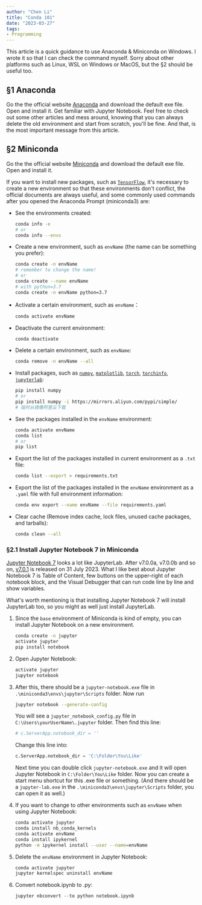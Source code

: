 ```yaml
---
author: "Chen Li"
title: "Conda 101"
date: "2023-03-27"
tags: 
- Programming
---
```


This article is a quick guidance to use Anaconda & Miniconda on Windows. I wrote it so that I can check the command myself. Sorry about other platforms such as Linux, WSL on Windows or MacOS, but the §2 should be useful too.

## §1 Anaconda

Go the the official website [Anaconda](https://www.anaconda.com/) and download the default exe file. Open and install it. Get familiar with Jupyter Notebook. Feel free to check out some other articles and mess around, knowing that you can always delete the old environment and start from scratch, you'll be fine. And that, is the most important message from this article.

## §2 Miniconda

Go the the official website [Miniconda](https://docs.conda.io/en/latest/miniconda.html) and download the default exe file. Open and install it.

If you want to install new packages, such as [`TensorFlow`](https://docs.anaconda.com/anaconda/user-guide/tasks/tensorflow/), it's necessary to create a new environment so that these environments don't conflict, the official documents are always useful, and some commonly used commands after you opened the Anaconda Prompt (miniconda3) are:

- See the environments created:

    ```Bash
    conda info -e
    # or
    conda info --envs
    ```

- Create a new environment, such as `envName` (the name can be something you prefer):

    ```Bash
    conda create -n envName
    # remember to change the name!
    # or
    conda create --name envName
    # with python=3.7
    conda create -n envName python=3.7
    ```

- Activate a certain environment, such as `envName`：

	```Bash
    conda activate envName
    ```

- Deactivate the current environment:

	```Bash
    conda deactivate
    ```

- Delete a certain environment, such as `envName`:

	```Bash
    conda remove -n envName --all
    ```

- Install packages, such as [`numpy`](https://github.com/numpy/numpy), [`matplotlib`](https://github.com/matplotlib/matplotlib), [`torch`](https://pytorch.org/), [`torchinfo`](https://github.com/TylerYep/torchinfo), [`jupyterlab`](https://github.com/jupyterlab/jupyterlab):

	```Bash
    pip install numpy
    # or
    pip install numpy -i https://mirrors.aliyun.com/pypi/simple/
    # 临时从镜像阿里云下载
    ```

- See the packages installed in the `envName` environment:

	```Bash
    conda activate envName
    conda list
    # or
    pip list
    ```

- Export the list of the packages installed in current environment as a `.txt` file:

	```Bash
    conda list --export > requirements.txt
    ```

- Export the list of the packages installed in the `envName` environment as a `.yaml` file with full environment information:

	```Bash
    conda env export --name envName --file requirements.yaml
    ```

- Clear cache (Remove index cache, lock files, unused cache packages, and tarballs):

    ```Bash
    conda clean --all
    ```

### §2.1 Install Jupyter Notebook 7 in Miniconda

[Jupyter Notebook 7](https://blog.jupyter.org/announcing-jupyter-notebook-7-8d6d66126dcf) looks a lot like JupyterLab. After v7.0.0a, v7.0.0b and so on, [v7.0.1](https://github.com/jupyter/notebook/releases/tag/v7.0.1) is released on 31 July 2023. What I like best about Jupyter Notebook 7 is Table of Content, few buttons on the upper-right of each notebook block, and the Visual Debugger that can run code line by line and show variables.

What's worth mentioning is that installing Jupyter Notebook 7 will install JupyterLab too, so you might as well just install JupyterLab.

1. Since the `base` environment of Miniconda is kind of empty, you can install Jupyter Notebook on a new environment.

	```Bash
    conda create -n jupyter
    activate jupyter
    pip install notebook
    ```

2. Open Jupyter Notebook:

	```Bash
    activate jupyter
    jupyter notebook
    ```

3. After this, there should be a `jupyter-notebook.exe` file in `.\miniconda3\envs\jupyter\Scripts` folder. Now run 

    ```Bash
    jupyter notebook --generate-config
    ```

    You will see a `jupyter_notebook_config.py` file in `C:\Users\yourUserName\.jupyter` folder. Then find this line:

    ```python
    # c.ServerApp.notebook_dir = ''
    ```

    Change this line into:

    ```python
    c.ServerApp.notebook_dir = 'C:\Folder\You\Like'
    ```

    Next time you can double click `jupyter-notebook.exe` and it will open Jupyter Notebook in `C:\Folder\You\Like` folder. Now you can create a start menu shortcut for this .exe file or something. (And there should be a `jupyter-lab.exe` in the `.\miniconda3\envs\jupyter\Scripts` folder, you can open it as well.)

4. If you want to change to other environments such as `envName` when using Jupyter Notebook:

	```Bash
    conda activate jupyter
    conda install nb_conda_kernels
    conda activate envName
    conda install ipykernel
    python -m ipykernel install --user --name=envName
    ```

5. Delete the `envName` environment in Jupyter Notebook:

	```Bash
    conda activate jupyter
    jupyter kernelspec uninstall envName
    ```

6. Convert notebook.ipynb to .py:

    ```python
    jupyter nbconvert --to python notebook.ipynb
    ```